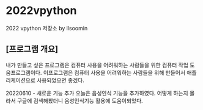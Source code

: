 # 2022vpython
2022 vpython 저장소 by llsoomin
## [프로그램 개요]
내가 만들고 싶은 프로그램은 컴퓨터 사용을 어려워하는 사람들을 위한 컴퓨터 작업 도움프로그램이다. 이프로그램은 컴퓨터 사용을 어려워하는 사람들을 위해 만들어서 애플리케이션으로 사용되었으면 좋겠다.


20220610 - 새로운 기능 추가
오늘은 음성인식 기능을 추가하였다.
어떻게 하는지 몰라서 구글에 검색해봤더니 음성인식기능 활용에 도움이되었다.
